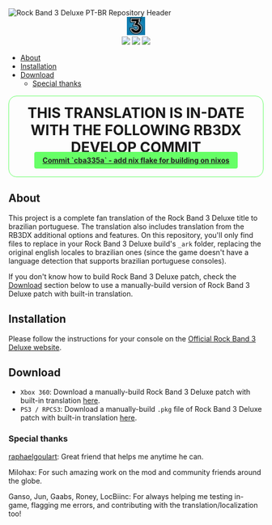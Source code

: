 <div>
<img src='./assets/header.webp' alt='Rock Band 3 Deluxe PT-BR Repository Header'>
</div>

<div align=center>
<img src='./assets/rockband3-icon.webp' width='36px' title='Rock Band Icon'/>
</div>

<div align=center>
<img src='https://img.shields.io/github/last-commit/ruggeryiury/rock-band-3-deluxe-ptbr?color=%23DDD&style=for-the-badge' /> <img src='https://img.shields.io/github/repo-size/ruggeryiury/rock-band-3-deluxe-ptbr?style=for-the-badge' /> <img src='https://img.shields.io/github/issues/ruggeryiury/rock-band-3-deluxe-ptbr?style=for-the-badge' />
</div>

- [About](#about)
- [Installation](#installation)
- [Download](#download)
  - [Special thanks](#special-thanks)

<div align='center' style='border: 1px #6f6 solid;border-radius: 1rem;margin-top:1rem;margin-bottom:1rem;padding:1rem;padding-bottom:1.5rem'>
<h1 style='margin:0'>THIS TRANSLATION IS IN-DATE WITH THE FOLLOWING RB3DX DEVELOP COMMIT</h1>
<a href='https://github.com/hmxmilohax/rock-band-3-deluxe/commit/cba335abc53099fdaf3b4b1dd5599cf9e20efa42' style='background-color: #6f6;color:#222;padding-left:1rem;padding-right:1rem;padding-top:0.5rem;padding-bottom:0.5rem;border-radius:0.25rem;font-weight:bold'>Commit `cba335a` - add nix flake for building on nixos</a>
</div>

## About

This project is a complete fan translation of the Rock Band 3 Deluxe title to brazilian portuguese. The translation also includes translation from the RB3DX additional options and features. On this repository, you'll only find files to replace in your Rock Band 3 Deluxe build's `_ark` folder, replacing the original english locales to brazilian ones (since the game doesn't have a language detection that supports brazilian portuguese consoles).

If you don't know how to build Rock Band 3 Deluxe patch, check the [Download](#download) section below to use a manually-build version of Rock Band 3 Deluxe patch with built-in translation.

## Installation

Please follow the instructions for your console on the [Official Rock Band 3 Deluxe website](https://rb3dx.milohax.org/install.html).

## Download

- `Xbox 360`: Download a manually-build Rock Band 3 Deluxe patch with built-in translation [here](https://drive.google.com/file/d/1Edx55O1Q_0tes_qkl5KwWP_HGInOizv2/view?usp=sharing).
- `PS3 / RPCS3`: Download a manually-build `.pkg` file of Rock Band 3 Deluxe patch with built-in translation [here](https://drive.google.com/file/d/1wOEJlQDWDUcFZO-M2KNcnAIDLz-w-OG8/view?usp=sharing).

### Special thanks

[raphaelgoulart](https://github.com/raphaelgoulart): Great friend that helps me anytime he can.

Milohax: For such amazing work on the mod and community friends around the globe.

Ganso, Jun, Gaabs, Roney, LocBiinc: For always helping me testing in-game, flagging me errors, and contributing with the translation/localization too!
